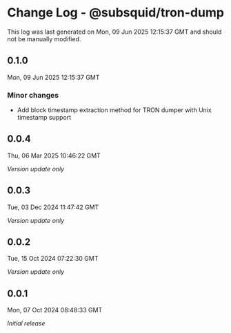 # Change Log - @subsquid/tron-dump

This log was last generated on Mon, 09 Jun 2025 12:15:37 GMT and should not be manually modified.

## 0.1.0
Mon, 09 Jun 2025 12:15:37 GMT

### Minor changes

- Add block timestamp extraction method for TRON dumper with Unix timestamp support

## 0.0.4
Thu, 06 Mar 2025 10:46:22 GMT

_Version update only_

## 0.0.3
Tue, 03 Dec 2024 11:47:42 GMT

_Version update only_

## 0.0.2
Tue, 15 Oct 2024 07:22:30 GMT

_Version update only_

## 0.0.1
Mon, 07 Oct 2024 08:48:33 GMT

_Initial release_

